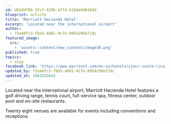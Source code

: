 ```yaml
---
id: db5ddf0b-3fcf-419b-aff4-616de9d62849
blueprint: article
title: 'Marriott Hacienda Hotel'
excerpt: 'Located near the international airport'
author:
  - 73a44fc3-f8d3-4d01-9c7e-095429bb71dc
featured_image:
  src:
    - 'assets::content/new_content/image30.png'
published: true
topics:
  - stay
facebook_link: 'https://www.marriott.com/en-us/hotels/sjocr-costa-rica-marriott-hotel-hacienda-belen/overview/?scid=f2ae0541-1279-4f24-b197-a979c79310b0'
updated_by: 73a44fc3-f8d3-4d01-9c7e-095429bb71dc
updated_at: 1663332643
---
```

Located near the international airport, Marriott Hacienda Hotel features a golf driving range, tennis court, full-service spa, fitness center, outdoor pool and on-site restaurants. 

Twenty eight venues are available for events including conventions and receptions.